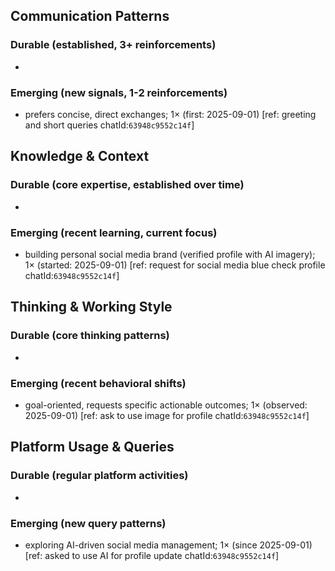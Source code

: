 ## Communication Patterns
### Durable (established, 3+ reinforcements)
- 

### Emerging (new signals, 1-2 reinforcements)
- prefers concise, direct exchanges; 1× (first: 2025-09-01) [ref: greeting and short queries chatId:`63948c9552c14f`]

## Knowledge & Context
### Durable (core expertise, established over time)
- 

### Emerging (recent learning, current focus)
- building personal social media brand (verified profile with AI imagery); 1× (started: 2025-09-01) [ref: request for social media blue check profile chatId:`63948c9552c14f`]

## Thinking & Working Style
### Durable (core thinking patterns)
- 

### Emerging (recent behavioral shifts)
- goal-oriented, requests specific actionable outcomes; 1× (observed: 2025-09-01) [ref: ask to use image for profile chatId:`63948c9552c14f`]

## Platform Usage & Queries
### Durable (regular platform activities)
- 

### Emerging (new query patterns)
- exploring AI-driven social media management; 1× (since 2025-09-01) [ref: asked to use AI for profile update chatId:`63948c9552c14f`]